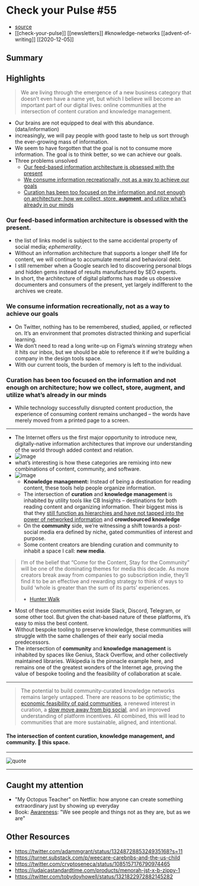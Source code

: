 # Check your Pulse #55

- [source](https://sariazout.substack.com/p/check-your-pulse-55)
- [[check-your-pulse]] [[newsletters]] #knowledge-networks [[advent-of-writing]] [[2020-12-05]]

## Summary

## Highlights

> We are living through the emergence of a new business category that doesn’t even have a name yet, but which I believe will become an important part of our digital lives: online communities at the intersection of content curation and knowledge management.

- Our brains are not equipped to deal with this abundance. (data/information)
- increasingly, we will pay people with good taste to help us sort through the ever-growing mass of information.
- We seem to have forgotten that the goal is not to consume more information. The goal is to think better, so we can achieve our goals.
- Three problems unsolved
  - [Our feed-based information architecture is obsessed with the present](#our-feed-based-information-architecture-is-obsessed-with-the-present)
  - [We consume information recreationally, not as a way to achieve our goals](#we-consume-information-recreationally-not-as-a-way-to-achieve-our-goals)
  - [Curation has been too focused on the information and not enough on architecture; how we collect, store, **augment**, and utilize what’s already in our minds](#curation-has-been-too-focused-on-the-information-and-not-enough-on-architecture-how-we-collect-store-augment-and-utilize-whats-already-in-our-minds)

### Our feed-based information architecture is obsessed with the present.

- the list of links model is subject to the same accidental property of social media; _ephemerality_.
- Without an information architecture that supports a longer shelf life for content, we will continue to accumulate mental and behavioral debt.
- I still remember when a Google search led to discovering personal blogs and hidden gems instead of results manufactured by SEO experts.
- In short, the architecture of digital platforms has made us obsessive documenters and consumers of the present, yet largely indifferent to the archives we create.

### We consume information recreationally, not as a way to achieve our goals

- On Twitter, nothing has to be remembered, studied, applied, or reflected on. It’s an environment that promotes distracted thinking and superficial learning.
- We don’t need to read a long write-up on Figma’s winning strategy when it hits our inbox, but we should be able to reference it if we’re building a company in the design tools space.
- With our current tools, the burden of memory is left to the individual.

### Curation has been too focused on the information and not enough on architecture; how we collect, store, **augment**, and utilize what’s already in our minds

- While technology successfully disrupted content production, the experience of consuming content remains unchanged – the words have merely moved from a printed page to a screen.

---

- The Internet offers us the first major opportunity to introduce new, digitally-native information architectures that improve our understanding of the world through added context and relation.
- ![image](https://cdn.substack.com/image/fetch/f_auto,q_auto:good,fl_progressive:steep/https%3A%2F%2Fbucketeer-e05bbc84-baa3-437e-9518-adb32be77984.s3.amazonaws.com%2Fpublic%2Fimages%2F90b3ee70-f006-4d33-9dcd-8223187fbe3e_4200x3908.png)
- what’s interesting is how these categories are remixing into new combinations of content, community, and software.
- ![image](https://cdn.substack.com/image/fetch/f_auto,q_auto:good,fl_progressive:steep/https%3A%2F%2Fbucketeer-e05bbc84-baa3-437e-9518-adb32be77984.s3.amazonaws.com%2Fpublic%2Fimages%2F28271cd8-c858-4eb7-a5ac-bfbf8c2528e1_4608x3756.png)
  - **Knowledge management:** Instead of being a destination for reading content, these tools help people organize information.
  - The intersection of **curation** and **knowledge management** is inhabited by utility tools like CB Insights – destinations for both reading content and organizing information. Their biggest miss is that they [still function as hierarchies and have not tapped into the power of networked information](https://www.thepullrequest.com/p/the-prophet-of-the-revolt) and **crowdsourced knowledge**
  - On the **community** side, we’re witnessing a shift towards a post-social media era defined by niche, gated communities of interest and purpose.
  - Some content creators are blending curation and community to inhabit a space I call: **new media**.

> I’m of the belief that “Come for the Content, Stay for the Community” will be one of the dominating themes for media this decade. As more creators break away from companies to go subscription indie, they’ll find it to be an effective and rewarding strategy to think of ways to build ‘whole is greater than the sum of its parts’ experiences.
>
> - [Hunter Walk](https://hunterwalk.medium.com/coming-for-the-content-staying-for-the-community-started-with-video-games-or-maybe-religion-5083f3773a2)

- Most of these communities exist inside Slack, Discord, Telegram, or some other tool. But given the chat-based nature of these platforms, it’s easy to miss the best content.
- Without bespoke tooling to preserve knowledge, these communities will struggle with the same challenges of their early social media predecessors.
- The intersection of **community** and **knowledge management** is inhabited by spaces like Genius, Stack Overflow, and other collectively maintained libraries. Wikipedia is the pinnacle example here, and remains one of the greatest wonders of the Internet age, proving the value of bespoke tooling and the feasibility of collaboration at scale.

---

> The potential to build community-curated knowledge networks remains largely untapped. There are reasons to be optimistic; the [economic feasibility of paid communities](https://subpixel.space/entries/come-for-the-network-pay-for-the-tool/), a renewed interest in curation, a [slow move away from big social](https://co-matter.com/post-social-media), and an improved understanding of platform incentives. All combined, this will lead to communities that are more sustainable, aligned, and intentional.

#### The intersection of content curation, knowledge management, and community. 👀 this space.

---

![quote](https://cdn.substack.com/image/fetch/f_auto,q_auto:good,fl_progressive:steep/https%3A%2F%2Fbucketeer-e05bbc84-baa3-437e-9518-adb32be77984.s3.amazonaws.com%2Fpublic%2Fimages%2F83884fa4-d92b-478c-a4c4-1fbafdbf7533_1000x1000.jpeg)

---

## Caught my attention

- "My Octopus Teacher" on Netflix: how anyone can create something extraordinary just by showing up everyday
- Book: [Awareness](https://www.amazon.com/dp/B005GFBP6W/ref=dp-kindle-redirect?_encoding=UTF8&btkr=1): "We see people and things not as they are, but as we are"

## Other Resources

- https://twitter.com/adammgrant/status/1324872885324935168?s=11
- https://turner.substack.com/p/weecare-carebnbs-and-the-us-child
- https://twitter.com/cryptoseneca/status/1085157176790974465
- https://judaicastandardtime.com/products/menorah-jst-x-b-zippy-1
- https://twitter.com/tobydoyhowell/status/1321822972882145282



